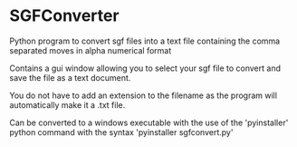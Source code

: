 # SGFConverter
Python program to convert sgf files into a text file containing the comma separated moves in alpha numerical format


Contains a gui window allowing you to select your sgf file to convert and save the file as a text document.

You do not have to add an extension to the filename as the program will automatically make it a .txt file.

Can be converted to a windows executable with the use of the 'pyinstaller' python command with the syntax 'pyinstaller sgfconvert.py'

